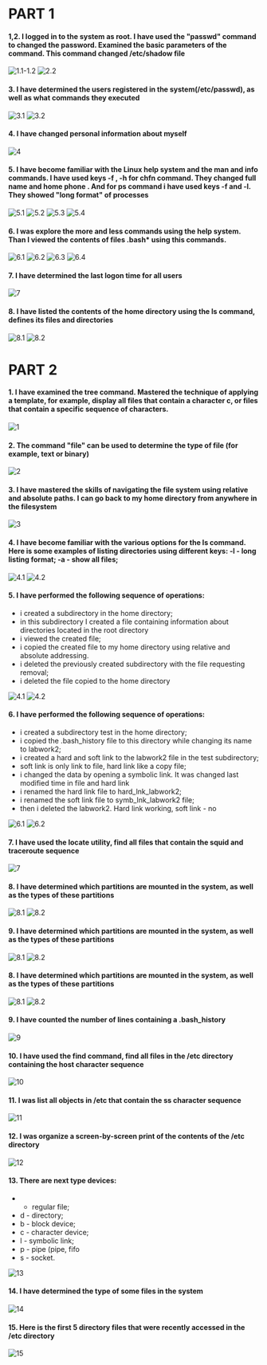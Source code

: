 # PART 1


#### 1,2. I logged in to the system as root. I have used the "passwd" command to changed the password. Examined the basic parameters of the command. This command changed /etc/shadow file

![1.1-1.2](https://github.com/shizgara/DevOps_online_Rivne_2022Q1Q2/blob/master/m4/Task%204.1/img/Part%201/1-2.PNG)
![2.2](https://github.com/shizgara/DevOps_online_Rivne_2022Q1Q2/blob/master/m4/Task%204.1/img/Part%201/2_2.PNG)
  

#### 3. I have determined the users registered in the system(/etc/passwd), as well as what commands they executed

![3.1](https://github.com/shizgara/DevOps_online_Rivne_2022Q1Q2/blob/master/m4/Task%204.1/img/Part%201/3_1.PNG)
![3.2](https://github.com/shizgara/DevOps_online_Rivne_2022Q1Q2/blob/master/m4/Task%204.1/img/Part%201/3_2.PNG)

#### 4. I have changed personal information about myself

![4](https://github.com/shizgara/DevOps_online_Rivne_2022Q1Q2/blob/master/m4/Task%204.1/img/Part%201/4.PNG)

#### 5. I have become familiar with the Linux help system and the man and info commands. I have used keys -f , -h for chfn command. They changed full name and home phone . And for ps command i have used keys -f and -l. They showed "long format" of processes

![5.1](https://github.com/shizgara/DevOps_online_Rivne_2022Q1Q2/blob/master/m4/Task%204.1/img/Part%201/5_1.PNG)
![5.2](https://github.com/shizgara/DevOps_online_Rivne_2022Q1Q2/blob/master/m4/Task%204.1/img/Part%201/5_2.PNG)
![5.3](https://github.com/shizgara/DevOps_online_Rivne_2022Q1Q2/blob/master/m4/Task%204.1/img/Part%201/5_3.PNG)
![5.4](https://github.com/shizgara/DevOps_online_Rivne_2022Q1Q2/blob/master/m4/Task%204.1/img/Part%201/5_4.PNG)

#### 6. I was explore the more and less commands using the help system. Than I viewed the contents of files .bash* using this commands.

![6.1](https://github.com/shizgara/DevOps_online_Rivne_2022Q1Q2/blob/master/m4/Task%204.1/img/Part%201/6_1.PNG)
![6.2](https://github.com/shizgara/DevOps_online_Rivne_2022Q1Q2/blob/master/m4/Task%204.1/img/Part%201/6_2.PNG)
![6.3](https://github.com/shizgara/DevOps_online_Rivne_2022Q1Q2/blob/master/m4/Task%204.1/img/Part%201/6_3.PNG)
![6.4](https://github.com/shizgara/DevOps_online_Rivne_2022Q1Q2/blob/master/m4/Task%204.1/img/Part%201/6_4.PNG)

#### 7. I have determined the last logon time for all users

![7](https://github.com/shizgara/DevOps_online_Rivne_2022Q1Q2/blob/master/m4/Task%204.1/img/Part%201/7.PNG)

#### 8. I have listed the contents of the home directory using the ls command, defines its files and directories

![8.1](https://github.com/shizgara/DevOps_online_Rivne_2022Q1Q2/blob/master/m4/Task%204.1/img/Part%201/8.PNG)
![8.2](https://github.com/shizgara/DevOps_online_Rivne_2022Q1Q2/blob/master/m4/Task%204.1/img/Part%201/8_1.PNG)




# PART 2


#### 1. I have examined the tree command. Mastered the technique of applying a template, for example, display all files that contain a character c, or files that contain a specific sequence of characters. 

![1](https://github.com/shizgara/DevOps_online_Rivne_2022Q1Q2/blob/master/m4/Task%204.1/img/Part%202/1.PNG)

#### 2. The command "file" can be used to determine the type of file (for example, text or binary)

![2](https://github.com/shizgara/DevOps_online_Rivne_2022Q1Q2/blob/master/m4/Task%204.1/img/Part%202/2.PNG)

#### 3. I have mastered the skills of navigating the file system using relative and absolute paths. I can go back to my home directory from anywhere in the filesystem

![3](https://github.com/shizgara/DevOps_online_Rivne_2022Q1Q2/blob/master/m4/Task%204.1/img/Part%202/3.PNG)

#### 4. I have become familiar with the various options for the ls command. Here is some examples of listing directories using different keys: -l - long listing format; -a - show all files;

![4.1](https://github.com/shizgara/DevOps_online_Rivne_2022Q1Q2/blob/master/m4/Task%204.1/img/Part%202/4_1.PNG)
![4.2](https://github.com/shizgara/DevOps_online_Rivne_2022Q1Q2/blob/master/m4/Task%204.1/img/Part%202/4_2.PNG)

#### 5. I have performed the following sequence of operations:
-  i created a subdirectory in the home directory;
- in this subdirectory I created a file containing information about directories located in the root directory
- i viewed the created file;
- i copied the created file to my home directory using relative and absolute addressing.
- i deleted the previously created subdirectory with the file requesting removal;
- i deleted the file copied to the home directory

![4.1](https://github.com/shizgara/DevOps_online_Rivne_2022Q1Q2/blob/master/m4/Task%204.1/img/Part%202/5_1.PNG)
![4.2](https://github.com/shizgara/DevOps_online_Rivne_2022Q1Q2/blob/master/m4/Task%204.1/img/Part%202/5_2.PNG)

#### 6. I have performed the following sequence of operations:
- i created a subdirectory test in the home directory;
- i copied the .bash_history file to this directory while changing its name to labwork2;
- i created a hard and soft link to the labwork2 file in the test subdirectory;
- soft link is only link to file,  hard link like a copy file;
- i changed the data by opening a symbolic link.  It was changed last modified time in file and hard link
- i renamed the hard link file to hard_lnk_labwork2;
- i renamed the soft link file to symb_lnk_labwork2 file;
- then i deleted the labwork2. Hard link working, soft link - no

![6.1](https://github.com/shizgara/DevOps_online_Rivne_2022Q1Q2/blob/master/m4/Task%204.1/img/Part%202/6_1.PNG)
![6.2](https://github.com/shizgara/DevOps_online_Rivne_2022Q1Q2/blob/master/m4/Task%204.1/img/Part%202/6_2.PNG)

#### 7. I have used the locate utility, find all files that contain the squid and traceroute sequence

![7](https://github.com/shizgara/DevOps_online_Rivne_2022Q1Q2/blob/master/m4/Task%204.1/img/Part%202/7.PNG)

#### 8. I have determined which partitions are mounted in the system, as well as the types of these partitions

![8.1](https://github.com/shizgara/DevOps_online_Rivne_2022Q1Q2/blob/master/m4/Task%204.1/img/Part%202/8_1.PNG)
![8.2](https://github.com/shizgara/DevOps_online_Rivne_2022Q1Q2/blob/master/m4/Task%204.1/img/Part%202/8_2.PNG)

#### 9. I have determined which partitions are mounted in the system, as well as the types of these partitions

![8.1](https://github.com/shizgara/DevOps_online_Rivne_2022Q1Q2/blob/master/m4/Task%204.1/img/Part%202/8_1.PNG)
![8.2](https://github.com/shizgara/DevOps_online_Rivne_2022Q1Q2/blob/master/m4/Task%204.1/img/Part%202/8_2.PNG)

#### 8. I have determined which partitions are mounted in the system, as well as the types of these partitions

![8.1](https://github.com/shizgara/DevOps_online_Rivne_2022Q1Q2/blob/master/m4/Task%204.1/img/Part%202/8_1.PNG)
![8.2](https://github.com/shizgara/DevOps_online_Rivne_2022Q1Q2/blob/master/m4/Task%204.1/img/Part%202/8_2.PNG)

#### 9. I have counted the number of lines containing a .bash_history

![9](https://github.com/shizgara/DevOps_online_Rivne_2022Q1Q2/blob/master/m4/Task%204.1/img/Part%202/9.PNG)

#### 10. I have used the find command, find all files in the /etc directory containing the host character sequence

![10](https://github.com/shizgara/DevOps_online_Rivne_2022Q1Q2/blob/master/m4/Task%204.1/img/Part%202/10.PNG)

#### 11. I was list all objects in /etc that contain the ss character sequence

![11](https://github.com/shizgara/DevOps_online_Rivne_2022Q1Q2/blob/master/m4/Task%204.1/img/Part%202/11.PNG)

#### 12. I was organize a screen-by-screen print of the contents of the /etc directory

![12](https://github.com/shizgara/DevOps_online_Rivne_2022Q1Q2/blob/master/m4/Task%204.1/img/Part%202/12.PNG)

#### 13. There are next type devices:
- - regular file;
- d - directory;
- b -  block device;
- c -  character device;
- l - symbolic link;
- p - pipe (pipe, fifo
- s - socket.

![13](https://github.com/shizgara/DevOps_online_Rivne_2022Q1Q2/blob/master/m4/Task%204.1/img/Part%202/13.PNG)

#### 14. I have determined the type of some files in the system

![14](https://github.com/shizgara/DevOps_online_Rivne_2022Q1Q2/blob/master/m4/Task%204.1/img/Part%202/14.PNG)

#### 15. Here is the first 5 directory files that were recently accessed in the /etc directory

![15](https://github.com/shizgara/DevOps_online_Rivne_2022Q1Q2/blob/master/m4/Task%204.1/img/Part%202/15.PNG)


